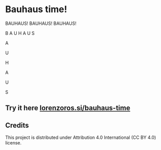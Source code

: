 # Bauhaus time!

BAUHAUS! BAUHAUS! BAUHAUS!

B A U H A U S

A

U

H

A

U

S

## Try it here [lorenzoros.si/bauhaus-time](https://lorenzoros.si/bauhaus-time/)

## Credits

This project is distributed under Attribution 4.0 International (CC BY 4.0) license.
